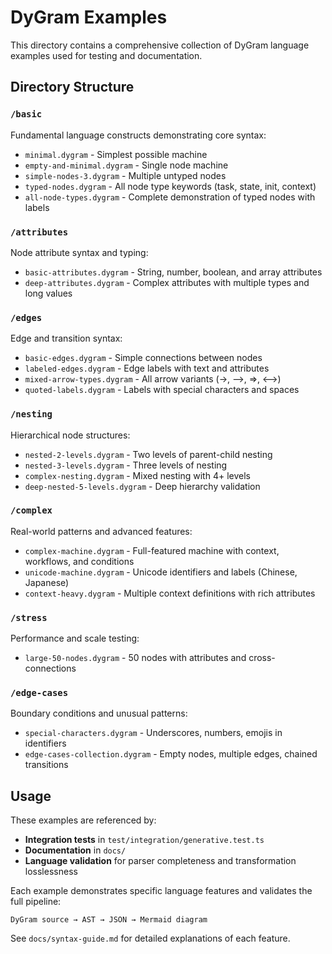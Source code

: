 # DyGram Examples

This directory contains a comprehensive collection of DyGram language examples used for testing and documentation.

## Directory Structure

### `/basic`
Fundamental language constructs demonstrating core syntax:
- `minimal.dygram` - Simplest possible machine
- `empty-and-minimal.dygram` - Single node machine
- `simple-nodes-3.dygram` - Multiple untyped nodes
- `typed-nodes.dygram` - All node type keywords (task, state, init, context)
- `all-node-types.dygram` - Complete demonstration of typed nodes with labels

### `/attributes`
Node attribute syntax and typing:
- `basic-attributes.dygram` - String, number, boolean, and array attributes
- `deep-attributes.dygram` - Complex attributes with multiple types and long values

### `/edges`
Edge and transition syntax:
- `basic-edges.dygram` - Simple connections between nodes
- `labeled-edges.dygram` - Edge labels with text and attributes
- `mixed-arrow-types.dygram` - All arrow variants (→, -->, =>, <-->)
- `quoted-labels.dygram` - Labels with special characters and spaces

### `/nesting`
Hierarchical node structures:
- `nested-2-levels.dygram` - Two levels of parent-child nesting
- `nested-3-levels.dygram` - Three levels of nesting
- `complex-nesting.dygram` - Mixed nesting with 4+ levels
- `deep-nested-5-levels.dygram` - Deep hierarchy validation

### `/complex`
Real-world patterns and advanced features:
- `complex-machine.dygram` - Full-featured machine with context, workflows, and conditions
- `unicode-machine.dygram` - Unicode identifiers and labels (Chinese, Japanese)
- `context-heavy.dygram` - Multiple context definitions with rich attributes

### `/stress`
Performance and scale testing:
- `large-50-nodes.dygram` - 50 nodes with attributes and cross-connections

### `/edge-cases`
Boundary conditions and unusual patterns:
- `special-characters.dygram` - Underscores, numbers, emojis in identifiers
- `edge-cases-collection.dygram` - Empty nodes, multiple edges, chained transitions

## Usage

These examples are referenced by:
- **Integration tests** in `test/integration/generative.test.ts`
- **Documentation** in `docs/`
- **Language validation** for parser completeness and transformation losslessness

Each example demonstrates specific language features and validates the full pipeline:
```
DyGram source → AST → JSON → Mermaid diagram
```

See `docs/syntax-guide.md` for detailed explanations of each feature.
